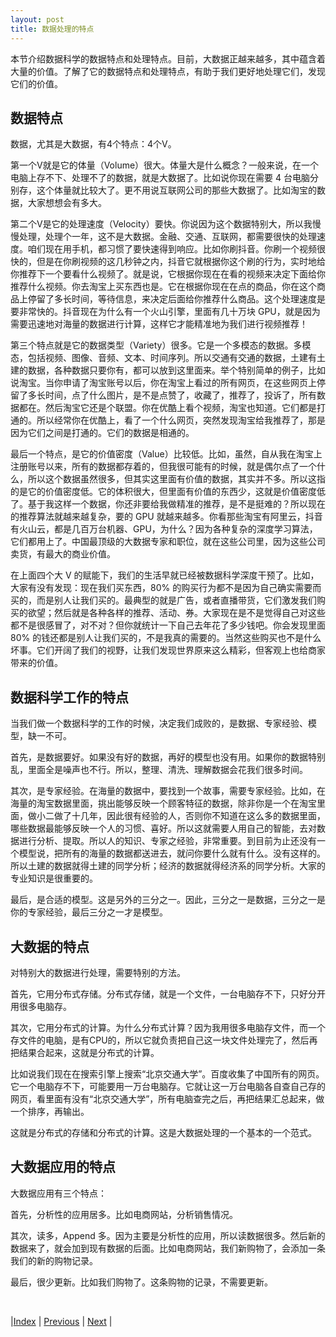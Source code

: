 ```yaml
---
layout: post
title: 数据处理的特点
---
```


本节介绍数据科学的数据特点和处理特点。目前，大数据正越来越多，其中蕴含着大量的价值。了解了它的数据特点和处理特点，有助于我们更好地处理它们，发现它们的价值。

## 数据特点

数据，尤其是大数据，有4个特点：4个V。

第一个V就是它的体量（Volume）很大。体量大是什么概念？一般来说，在一个电脑上存不下、处理不了的数据，就是大数据了。比如说你现在需要 4 台电脑分别存，这个体量就比较大了。更不用说互联网公司的那些大数据了。比如淘宝的数据，大家想想会有多大。

第二个V是它的处理速度（Velocity）要快。你说因为这个数据特别大，所以我慢慢处理，处理个一年，这不是大数据。金融、交通、互联网，都需要很快的处理速度。咱们现在用手机，都习惯了要快速得到响应。比如你刷抖音。你刷一个视频很快的，但是在你刷视频的这几秒钟之内，抖音它就根据你这个刷的行为，实时地给你推荐下一个要看什么视频了。就是说，它根据你现在在看的视频来决定下面给你推荐什么视频。你去淘宝上买东西也是。它在根据你现在在点的商品，你在这个商品上停留了多长时间，等待信息，来决定后面给你推荐什么商品。这个处理速度是要非常快的。抖音现在为什么有一个火山引擎，里面有几十万块 GPU，就是因为需要迅速地对海量的数据进行计算，这样它才能精准地为我们进行视频推荐！

第三个特点就是它的数据类型（Variety）很多。它是一个多模态的数据。多模态，包括视频、图像、音频、文本、时间序列。所以交通有交通的数据，土建有土建的数据，各种数据只要你有，都可以放到这里面来。举个特别简单的例子，比如说淘宝。当你申请了淘宝账号以后，你在淘宝上看过的所有网页，在这些网页上停留了多长时间，点了什么图片，是不是点赞了，收藏了，推荐了，投诉了，所有数据都在。然后淘宝它还是个联盟。你在优酷上看个视频，淘宝也知道。它们都是打通的。所以经常你在优酷上，看了一个什么网页，突然发现淘宝给我推荐了，那是因为它们之间是打通的。它们的数据是相通的。

最后一个特点，是它的价值密度（Value）比较低。比如，虽然，自从我在淘宝上注册账号以来，所有的数据都存着的，但我很可能有的时候，就是偶尔点了一个什么，所以这个数据虽然很多，但其实这里面有价值的数据，其实并不多。所以这指的是它的价值密度低。它的体积很大，但里面有价值的东西少，这就是价值密度低了。基于我这样一个数据，你还非要给我做精准的推荐，是不是挺难的？所以现在的推荐算法就越来越复杂，要的 GPU 就越来越多。你看那些淘宝有阿里云，抖音有火山云，都是几百万台机器、GPU，为什么？因为各种复杂的深度学习算法，它们都用上了。中国最顶级的大数据专家和职位，就在这些公司里，因为这些公司卖货，有最大的商业价值。

在上面四个大 V 的赋能下，我们的生活早就已经被数据科学深度干预了。比如，大家有没有发现：现在我们买东西，80% 的购买行为都不是因为自己确实需要而买的，而是别人让我们买的。最典型的就是广告，或者直播带货，它们激发我们购买的欲望；然后就是各种各样的推荐、活动、券。大家现在是不是觉得自己对这些都不是很感冒了，对不对？但你就统计一下自己去年花了多少钱吧。你会发现里面 80% 的钱还都是别人让我们买的，不是我真的需要的。当然这些购买也不是什么坏事。它们开阔了我们的视野，让我们发现世界原来这么精彩，但客观上也给商家带来的价值。

## 数据科学工作的特点

当我们做一个数据科学的工作的时候，决定我们成败的，是数据、专家经验、模型，缺一不可。

首先，是数据要好。如果没有好的数据，再好的模型也没有用。如果你的数据特别乱，里面全是噪声也不行。所以，整理、清洗、理解数据会花我们很多时间。

其次，是专家经验。在海量的数据中，要找到一个故事，需要专家经验。比如，在海量的淘宝数据里面，挑出能够反映一个顾客特征的数据，除非你是一个在淘宝里面，做小二做了十几年，因此很有经验的人，否则你不知道在这么多的数据里面，哪些数据最能够反映一个人的习惯、喜好。所以这就需要人用自己的智能，去对数据进行分析、提取。所以人的知识、专家之经验，非常重要。到目前为止还没有一个模型说，把所有的海量的数据都送进去，就问你要什么就有什么。没有这样的。所以土建的数据就得土建的同学分析；经济的数据就得经济系的同学分析。大家的专业知识是很重要的。

最后，是合适的模型。这是另外的三分之一。因此，三分之一是数据，三分之一是你的专家经验，最后三分之一才是模型。

## 大数据的特点

对特别大的数据进行处理，需要特别的方法。

首先，它用分布式存储。分布式存储，就是一个文件，一台电脑存不下，只好分开用很多电脑存。

其次，它用分布式的计算。为什么分布式计算？因为我用很多电脑存文件，而一个存文件的电脑，是有CPU的，所以它就负责把自己这一块文件处理完了，然后再把结果合起来，这就是分布式的计算。

比如说我们现在在搜索引擎上搜索“北京交通大学”。百度收集了中国所有的网页。它一个电脑存不下，可能要用一万台电脑存。它就让这一万台电脑各自查自己存的网页，看里面有没有“北京交通大学”，所有电脑查完之后，再把结果汇总起来，做一个排序，再输出。

这就是分布式的存储和分布式的计算。这是大数据处理的一个基本的一个范式。

## 大数据应用的特点

大数据应用有三个特点：

首先，分析性的应用居多。比如电商网站，分析销售情况。

其次，读多，Append 多。因为主要是分析性的应用，所以读数据很多。然后新的数据来了，就会加到现有数据的后面。比如电商网站，我们新购物了，会添加一条我们的新的购物记录。

最后，很少更新。比如我们购物了。这条购物的记录，不需要更新。

<br/>

|[Index](../) | [Previous](1-overview) | [Next](5-flow-cap) |

